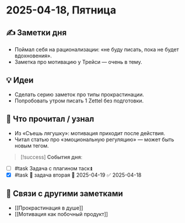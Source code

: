 # 2025-04-18, Пятница

## ✍ Заметки дня

- Поймал себя на рационализации: «не буду писать, пока не будет вдохновения».
- Заметка про мотивацию у Трейси — очень в тему.

## 💡 Идеи

- Сделать серию заметок про типы прокрастинации.
- Попробовать утром писать 1 Zettel без подготовки.

## 📖 Что прочитал / узнал

- Из «Съешь лягушку»: мотивация приходит после действия.
- Читал статью про «эмоциональную регуляцию» — может быть новым тегом.


> [!success] **События дня**:
- [ ] #task Задача с плагином таск⏫ 
- [x] #task 🔼 задача вторая 📅 2025-04-19 ✅ 2025-04-18
## 🔗 Связи с другими заметками

- [[Прокрастинация в душе]]
- [[Мотивация как побочный продукт]]

